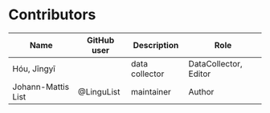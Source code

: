# Contributors

Name | GitHub user | Description | Role
--- | --- | --- | --- 
Hóu, Jīngyī | | data collector | DataCollector, Editor | Author
Johann-Mattis List | @LinguList | maintainer | Author | Other
